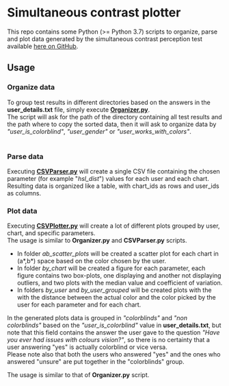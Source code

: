 # Simultaneous contrast plotter
This repo contains some Python (>= Python 3.7) scripts to organize,
parse and plot data generated by the simultaneous contrast perception
test available
<a href="https://github.com/imwaffe/simultaneous-contrast">here on GitHub</a>.
## Usage
### Organize data
To group test results in different directories based on the answers
in the <b>user_details.txt</b> file, simply execute <b><u>Organizer.py</u></b>.<br>
The script will ask for the path of the directory containing all
test results and the path where to copy the sorted data, then it will
ask to organize data by <i>"user_is_colorblind"</i>, <i>"user_gender"</i> or
<i>"user_works_with_colors"</i>.<br><br>
### Parse data
Executing <b><u>CSVParser.py</u></b> will create a single CSV file
containing the chosen parameter (for example "<i>hsl_dist</i>")
values for each user and each chart.<br>
Resulting data is organized like a table, with chart_ids as rows and
user_ids as columns.<br>
### Plot data
Executing <b><u>CSVPlotter.py</u></b> will create a lot of different plots
grouped by user, chart, and specific parameters.<br>
The usage is similar to <b>Organizer.py</b> and <b>CSVParser.py</b>
scripts.<br>
- In folder <i>ab_scatter_plots</i> will be created a scatter plot
for each chart in (a*,b*) space based on the color chosen by the user.<br>
- In folder <i>by_chart</i> will be created a figure for each parameter,
each figure contains two box-plots, one displaying and another not
displaying outliers, and two plots with the median value and
coefficient of variation.
- In folders <i>by_user</i> and <i>by_user_grouped</i> will be created
plots with the with the distance between the actual color and the
color picked by the user for each parameter and for each chart.

In the generated plots data is grouped in <i>"colorblinds"</i> and
<i>"non colorblinds"</i> based on the <i>"user_is_colorblind"</i>
value in <b>user_details.txt</b>, but note that this field contains
the answer the user gave to the question <i>"Have you ever had
issues with colours vision?"</i>, so there is no certainty that
a user answering "yes" is actually colorblind or vice versa.<br>
Please note also that both the users who answered "yes" and
the ones who answered "unsure" are put together in the
"colorblinds" group.

The usage is similar to that of <b>Organizer.py</b> script.